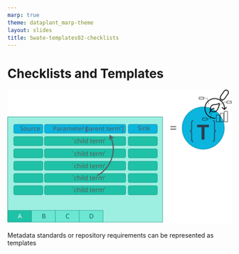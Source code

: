```yaml
---
marp: true
theme: dataplant_marp-theme
layout: slides
title: Swate-templates02-checklists
---
```


# Checklists and Templates

![w:800px](./../../img/swate_TemplatesChecklists.svg)

Metadata standards or repository requirements can be represented as templates

<style scoped>
h1{
  text-align: left
}
section {
  text-align: center;
}
</style>
